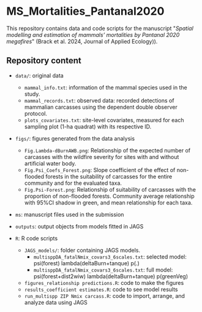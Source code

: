 # MS_Mortalities_Pantanal2020
This repository contains data and code scripts for the manuscript "*Spatial modelling and estimation of mammals’ mortalities by Pantanal 2020 megafires*" (Brack et al. 2024, Journal of Applied Ecology)).

## Repository content

-   `data/`: original data
    - `mammal_info.txt`: information of the mammal species used in the study.
    - `mammal_records.txt`: observed data: recorded detections of mammalian carcasses using the dependent double observer protocol.
    - `plots_covariates.txt`: site-level covariates, measured for each sampling plot (1-ha quadrat) with its respective ID.

-   `figs/`: figures generated from the data analysis
    -   `Fig.Lambda-dBurnAWB.png`: Relationship of the expected number of carcasses with the wildfire severity for sites with and without artificial water body.
    -   `Fig.Psi_Coefs_Forest.png`: Slope coefficient of the effect of non-flooded forests in the suitability of carcasses for the entire community and for the evaluated taxa.
    -   `Fig.Psi-Forest.png`: Relationship of suitability of carcasses with the proportion of non-flooded forests. Community average relationship with 95%CI shadow in green, and mean relationship for each taxa.

- `ms`: manuscript files used in the submission
  
- `outputs`: output objects from models fitted in JAGS  

-  `R`: R code scripts
    - `JAGS_models/`: folder containing JAGS models.
        - `multisppDA_fatalNmix_covars3_6scales.txt`: selected model: psi(forest) lambda(deltaBurn+tanque) p(.)
        - `multisppDA_fatalNmix_covars3_6scales.txt`: full model: psi(forest+dist2wiw) lambda(deltaBurn+tanque) p(greenVeg)
    - `figures_relationship predictions.R`: code to make the figures
    - `results_coefficient estimates.R`: code to see model results
    - `run_multispp ZIP Nmix carcass.R`: code to import, arrange, and analyze data using JAGS
